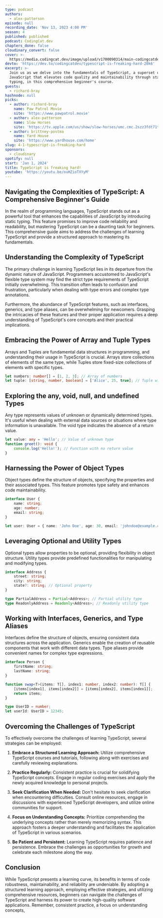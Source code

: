 ```yaml
---
type: podcast
authors:
  - alex-patterson
episode: null
recording_date: 'Nov 13, 2023 4:00 PM'
season: 4
published: published
podcast: CodingCat.dev
chapters_done: false
cloudinary_convert: false
cover: >-
  https://media.codingcat.dev/image/upload/v1700090314/main-codingcatdev-photo/3_typescript-is-freaking-hard.png
devto: 'https://dev.to/codingcatdev/typescript-is-freaking-hard-20k6'
excerpt: >-
  Join us as we delve into the fundamentals of TypeScript, a superset of
  JavaScript that elevates code quality and maintainability through static
  typing, in this comprehensive beginner's course.
guests:
  - richard-bray
hashnode: null
picks:
  - author: richard-bray
    name: Paw Patrol Movie
    site: 'https://www.pawpatrol.movie'
  - author: alex-patterson
    name: Slow Horses
    site: 'https://tv.apple.com/us/show/slow-horses/umc.cmc.2szz3fdt71tl1ulnbp8utgq5o'
  - author: brittney-postma
    name: Yard House
    site: 'https://www.yardhouse.com/home'
slug: 4-1-typescript-is-freaking-hard
sponsors:
  - cloudinary
spotify: null
start: 'Jan 1, 2024'
title: TypeScript is freaking hard!
youtube: 'https://youtu.be/ouHZioTXYyM'
---
```


## Navigating the Complexities of TypeScript: A Comprehensive Beginner's Guide

In the realm of programming languages, TypeScript stands out as a powerful tool that enhances the capabilities of JavaScript by introducing static typing. This feature promises to improve code reliability and readability, but mastering TypeScript can be a daunting task for beginners. This comprehensive guide aims to address the challenges of learning TypeScript and provide a structured approach to mastering its fundamentals.

## Understanding the Complexity of TypeScript

The primary challenge in learning TypeScript lies in its departure from the dynamic nature of JavaScript. Programmers accustomed to JavaScript's flexible type system may find the strict type requirements of TypeScript initially overwhelming. This transition often leads to confusion and frustration, particularly when dealing with type errors and complex type annotations.

Furthermore, the abundance of TypeScript features, such as interfaces, generics, and type aliases, can be overwhelming for newcomers. Grasping the intricacies of these features and their proper application requires a deep understanding of TypeScript's core concepts and their practical implications.

## Embracing the Power of Array and Tuple Types

Arrays and Tuples are fundamental data structures in programming, and understanding their usage in TypeScript is crucial. Arrays store collections of elements of the same type, while Tuples store fixed-size collections of elements with specific types.

```typescript
let numbers: number[] = [1, 2, 3]; // Array of numbers
let tuple: [string, number, boolean] = ['Alice', 25, true]; // Tuple with specific types
```

## Exploring the any, void, null, and undefined Types

Any type represents values of unknown or dynamically determined types. It's useful when dealing with external data sources or situations where type information is unavailable. The void type indicates the absence of a return value.

```typescript
let value: any = 'Hello'; // Value of unknown type
function greet(): void {
	console.log('Hello!'); // Function with no return value
}
```

## Harnessing the Power of Object Types

Object types define the structure of objects, specifying the properties and their associated types. This feature promotes type safety and enhances code maintainability.

```typescript
interface User {
	name: string;
	age: number;
	email: string;
}

let user: User = { name: 'John Doe', age: 30, email: 'johndoe@example.com' };
```

## Leveraging Optional and Utility Types

Optional types allow properties to be optional, providing flexibility in object structure. Utility types provide predefined functionalities for manipulating and modifying types.

```typescript
interface Address {
	street: string;
	city: string;
	state?: string; // Optional property
}

type PartialAddress = Partial<Address>; // Partial utility type
type ReadonlyAddress = Readonly<Address>; // Readonly utility type
```

## Working with Interfaces, Generics, and Type Aliases

Interfaces define the structure of objects, ensuring consistent data structures across the application. Generics enable the creation of reusable components that work with different data types. Type aliases provide convenient names for complex type expressions.

```typescript
interface Person {
	firstName: string;
	lastName: string;
}

function swap<T>(items: T[], index1: number, index2: number): T[] {
	[items[index1], items[index2]] = [items[index2], items[index1]];
	return items;
}

type UserID = number;
let userId: UserID = 12345;
```

## Overcoming the Challenges of TypeScript

To effectively overcome the challenges of learning TypeScript, several strategies can be employed:

1. **Embrace a Structured Learning Approach:** Utilize comprehensive TypeScript courses and tutorials, following along with exercises and carefully reviewing explanations.

2. **Practice Regularly:** Consistent practice is crucial for solidifying TypeScript concepts. Engage in regular coding exercises and apply the newly acquired knowledge to personal projects.

3. **Seek Clarification When Needed:** Don't hesitate to seek clarification when encountering difficulties. Consult online resources, engage in discussions with experienced TypeScript developers, and utilize online communities for support.

4. **Focus on Understanding Concepts:** Prioritize comprehending the underlying concepts rather than merely memorizing syntax. This approach fosters a deeper understanding and facilitates the application of TypeScript in various scenarios.

5. **Be Patient and Persistent:** Learning TypeScript requires patience and persistence. Embrace the challenges as opportunities for growth and celebrate each milestone along the way.

## Conclusion

While TypeScript presents a learning curve, its benefits in terms of code robustness, maintainability, and reliability are undeniable. By adopting a structured learning approach, employing effective strategies, and utilizing comprehensive resources, beginners can navigate the challenges of TypeScript and harness its power to create high-quality software applications. Remember, consistent practice, a focus on understanding concepts,
